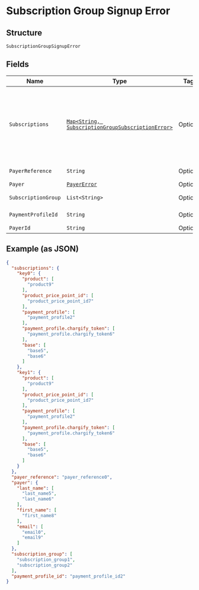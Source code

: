 
# Subscription Group Signup Error

## Structure

`SubscriptionGroupSignupError`

## Fields

| Name | Type | Tags | Description | Getter | Setter |
|  --- | --- | --- | --- | --- | --- |
| `Subscriptions` | [`Map<String, SubscriptionGroupSubscriptionError>`](../../doc/models/subscription-group-subscription-error.md) | Optional | Object that as key have subscription position in request subscriptions array and as value subscription errors object. | Map<String, SubscriptionGroupSubscriptionError> getSubscriptions() | setSubscriptions(Map<String, SubscriptionGroupSubscriptionError> subscriptions) |
| `PayerReference` | `String` | Optional | - | String getPayerReference() | setPayerReference(String payerReference) |
| `Payer` | [`PayerError`](../../doc/models/payer-error.md) | Optional | - | PayerError getPayer() | setPayer(PayerError payer) |
| `SubscriptionGroup` | `List<String>` | Optional | - | List<String> getSubscriptionGroup() | setSubscriptionGroup(List<String> subscriptionGroup) |
| `PaymentProfileId` | `String` | Optional | - | String getPaymentProfileId() | setPaymentProfileId(String paymentProfileId) |
| `PayerId` | `String` | Optional | - | String getPayerId() | setPayerId(String payerId) |

## Example (as JSON)

```json
{
  "subscriptions": {
    "key0": {
      "product": [
        "product9"
      ],
      "product_price_point_id": [
        "product_price_point_id7"
      ],
      "payment_profile": [
        "payment_profile2"
      ],
      "payment_profile.chargify_token": [
        "payment_profile.chargify_token6"
      ],
      "base": [
        "base5",
        "base6"
      ]
    },
    "key1": {
      "product": [
        "product9"
      ],
      "product_price_point_id": [
        "product_price_point_id7"
      ],
      "payment_profile": [
        "payment_profile2"
      ],
      "payment_profile.chargify_token": [
        "payment_profile.chargify_token6"
      ],
      "base": [
        "base5",
        "base6"
      ]
    }
  },
  "payer_reference": "payer_reference0",
  "payer": {
    "last_name": [
      "last_name5",
      "last_name6"
    ],
    "first_name": [
      "first_name8"
    ],
    "email": [
      "email0",
      "email9"
    ]
  },
  "subscription_group": [
    "subscription_group1",
    "subscription_group2"
  ],
  "payment_profile_id": "payment_profile_id2"
}
```

